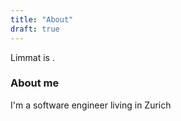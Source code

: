 ```yaml
---
title: "About"
draft: true
---
```


Limmat is .

### About me
I'm a software engineer living in Zurich